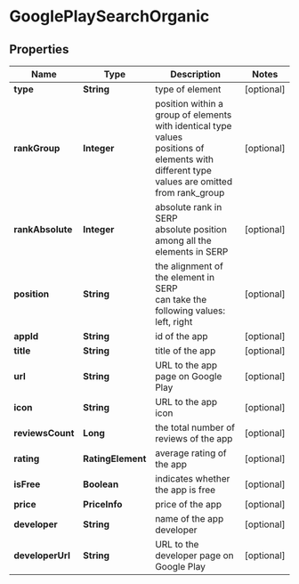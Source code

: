 # GooglePlaySearchOrganic


## Properties

| Name | Type | Description | Notes |
|------------ | ------------- | ------------- | -------------|
**type** | **String** | type of element |[optional]|
**rankGroup** | **Integer** | position within a group of elements with identical type values<br>positions of elements with different type values are omitted from rank_group |[optional]|
**rankAbsolute** | **Integer** | absolute rank in SERP<br>absolute position among all the elements in SERP |[optional]|
**position** | **String** | the alignment of the element in SERP<br>can take the following values:<br>left, right |[optional]|
**appId** | **String** | id of the app |[optional]|
**title** | **String** | title of the app |[optional]|
**url** | **String** | URL to the app page on Google Play |[optional]|
**icon** | **String** | URL to the app icon |[optional]|
**reviewsCount** | **Long** | the total number of reviews of the app |[optional]|
**rating** | **RatingElement** | average rating of the app |[optional]|
**isFree** | **Boolean** | indicates whether the app is free |[optional]|
**price** | **PriceInfo** | price of the app |[optional]|
**developer** | **String** | name of the app developer |[optional]|
**developerUrl** | **String** | URL to the developer page on Google Play |[optional]|